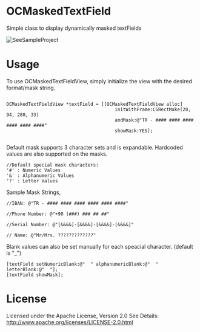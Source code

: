 OCMaskedTextField
=================

Simple class to display dynamically masked textFields

![SeeSampleProject](https://github.com/OmerCora/OCMaskedTextField/raw/master/sample-screenshot.png)

Usage
=================

To use OCMaskedTextFieldView, simply initialize the view with the desired format/mask string.

<pre><code>
OCMaskedTextFieldView *textField = [[OCMaskedTextFieldView alloc]
                                        initWithFrame:CGRectMake(20, 94, 280, 33)
                                        andMask:@"TR - #### #### #### #### #### ####"
                                        showMask:YES];

</code></pre>

Default mask supports 3 character sets and is expandable.
Hardcoded values are also supported on the masks.

<pre><code>//Default special mask characters:
'#' : Numeric Values
'&' : Alphanumeric Values
'?' : Letter Values
</code></pre>


Sample Mask Strings,

<pre><code>//IBAN: @"TR - #### #### #### #### #### ####"

//Phone Number: @"+90 (###) ### ## ##"

//Serial Number: @"[&&&&]-[&&&&]-[&&&&]-[&&&&]"

// Name: @"Mr/Mrs. ?????????????"
</code></pre>

Blank values can also be set manually for each speacial character. (default is "_")

<pre><code>[textField setNumericBlank:@"  " alphanumericBlank:@"  " letterBlank:@"  "];
[textField showMask];
</code></pre>

License
=================

Licensed under the Apache License, Version 2.0
See Details: http://www.apache.org/licenses/LICENSE-2.0.html
